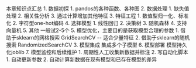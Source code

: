 本章知识点汇总
	1. 数据初探
		1. pandos的各种函数、各种图
	2. 数据处理
		1. 缺失值处理
		2. 相关性分析
		3. 通过计算增加其他特征
	3. 特征工程
		1. 数值型归一化、标准化
		2. 字符型one-hot编码
	4. 选择模型
		1. 线性回归
		2. 决策树
		3. 随机森林
		4. 支持向量机
		5. 其他
	一般试2-5个
	5. 模型优化，主要目的是获取模型合理的参数
		1. 借助于sklearn的网格搜索
			GridSearchCV -- 适合少量特征
		2. 借助于sklearn的随机搜索
			RandomizedSearchCV
		3. 模型集成
			集成多个子模型
	6. 模型部署
		模型持久化joblib
	7. 模型监控和后续维护
		1. 周期性人工收集新数据并标注
		2. 写自动化脚本
			1. 自动更新参数
			2. 自动计算新数据在现有模型和已存在模型的差异
	